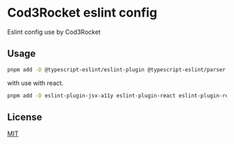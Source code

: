 # Cod3Rocket eslint config

Eslint config use by Cod3Rocket

## Usage

```bash
pnpm add -D @typescript-eslint/eslint-plugin @typescript-eslint/parser eslint eslint-config-airbnb eslint-config-prettier eslint-plugin-import eslint-plugin-import-helpers eslint-plugin-prettier prettier typescript
```

with use with react.

```bash
pnpm add -D eslint-plugin-jsx-a11y eslint-plugin-react eslint-plugin-react-hooks
```

## License

[MIT](./LICENSE)
